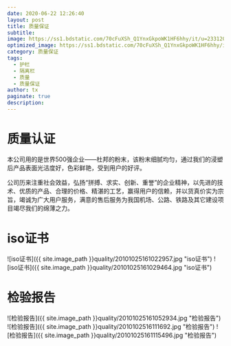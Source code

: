 ```yaml
---
date: 2020-06-22 12:26:40
layout: post
title: 质量保证
subtitle:
image: https://ss1.bdstatic.com/70cFuXSh_Q1YnxGkpoWK1HF6hhy/it/u=2331203175,2517828240&fm=26&gp=0.jpg
optimized_image: https://ss1.bdstatic.com/70cFuXSh_Q1YnxGkpoWK1HF6hhy/it/u=2331203175,2517828240&fm=26&gp=0.jpg
category: 质量保证
tags:
  - 护栏
  - 隔离栏
  - 质量
  - 质量保证
author: tx
paginate: true
description:
---
```

# 质量认证

本公司用的是世界500强企业——杜邦的粉末，该粉末细腻均匀，通过我们的浸塑后产品表面光洁度好，色彩鲜艳，受到用户的好评。

公司历来注重社会效益，弘扬“拼搏、求实、创新、重誉”的企业精神，以先进的技术、优质的产品、合理的价格、精湛的工艺，赢得用户的信赖，并以货真价实为宗旨，竭诚为广大用户服务，满意的售后服务为我国机场、公路、铁路及其它建设项目竭尽我们的绵薄之力。

# iso证书
![iso证书]({{ site.image_path }}quality/20101025161022957.jpg "iso证书")
![iso证书]({{ site.image_path }}quality/20101025161029464.jpg "iso证书")

# 检验报告

![检验报告]({{ site.image_path }}quality/20101025161052934.jpg "检验报告")
![检验报告]({{ site.image_path }}quality/2010102516111692.jpg "检验报告")
![检验报告]({{ site.image_path }}quality/20101025161115496.jpg "检验报告")
